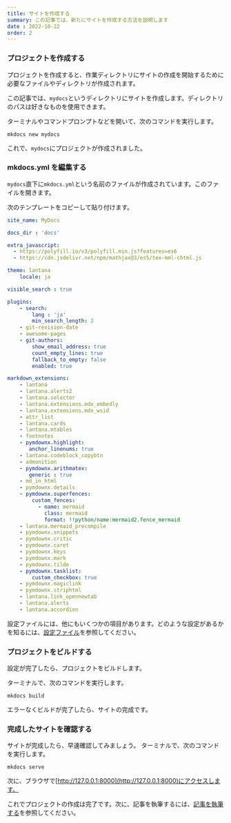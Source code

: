 ```yaml
---
title: サイトを作成する
summary: この記事では、新たにサイトを作成する方法を説明します
date : 2022-10-22
order: 2
---
```


### プロジェクトを作成する
プロジェクトを作成すると、作業ディレクトリにサイトの作成を開始するために必要なファイルやディレクトリが作成されます。

この記事では、`mydocs`というディレクトリにサイトを作成します。ディレクトリのパスは好きなものを使用できます。

ターミナルやコマンドプロンプトなどを開いて、次のコマンドを実行します。

```shell title="Shell"
mkdocs new mydocs
```

これで、`mydocs`にプロジェクトが作成されました。

### mkdocs.yml を編集する
`mydocs`直下に`mkdocs.yml`という名前のファイルが作成されています。このファイルを開きます。

次のテンプレートをコピーして貼り付けます。

```yaml title="mkdocs.yml"
site_name: MyDocs

docs_dir : 'docs'

extra_javascript:
  - https://polyfill.io/v3/polyfill.min.js?features=es6
  - https://cdn.jsdelivr.net/npm/mathjax@3/es5/tex-mml-chtml.js

theme: lantana
    locale: ja

visible_search : true

plugins:
    - search:
        lang : 'ja'
        min_search_length: 2
    - git-revision-date
    - awesome-pages
    - git-authors:
        show_email_address: true
        count_empty_lines: true
        fallback_to_empty: false
        enabled: true

markdown_extensions:
    - lantana
    - lantana.alerts2
    - lantana.selector
    - lantana.extensions.mdx_embedly
    - lantana.extensions.mdx_wsid
    - attr_list
    - lantana.cards
    - lantana.mtables
    - footnotes
    - pymdownx.highlight:
       anchor_linenums: true
    - lantana.codeblock_copybtn
    - admonition
    - pymdownx.arithmatex:
       generic : true
    - md_in_html
    - pymdownx.details
    - pymdownx.superfences:
        custom_fences:
          - name: mermaid
            class: mermaid
            format: !!python/name:mermaid2.fence_mermaid
    - lantana.mermaid_precompile
    - pymdownx.snippets
    - pymdownx.critic
    - pymdownx.caret
    - pymdownx.keys
    - pymdownx.mark
    - pymdownx.tilde
    - pymdownx.tasklist:
        custom_checkbox: true
    - pymdownx.magiclink
    - pymdownx.striphtml
    - lantana.link_opennewtab
    - lantana.alerts
    - lantana.accordion
```

設定ファイルには、他にもいくつかの項目があります。どのような設定があるかを知るには、[設定ファイル](/cheatsheet/config)を参照してください。

### プロジェクトをビルドする
設定が完了したら、プロジェクトをビルドします。

ターミナルで、次のコマンドを実行します。

```shell
mkdocs build
```
エラーなくビルドが完了したら、サイトの完成です。
### 完成したサイトを確認する
サイトが完成したら、早速確認してみましょう。
ターミナルで、次のコマンドを実行します。

```shell
mkdocs serve
```

次に、ブラウザで[http://127.0.0.1:8000](http://127.0.0.1:8000)にアクセスします。

これでプロジェクトの作成は完了です。次に、記事を執筆するには、[記事を執筆する](../write)を参照してください。
